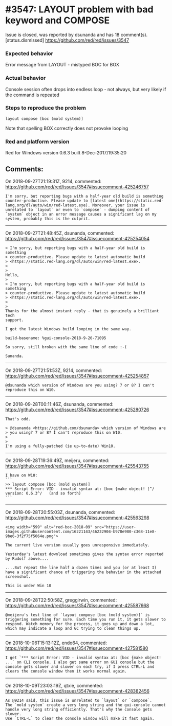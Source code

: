 
#3547: LAYOUT problem with bad keyword and COMPOSE 
================================================================================
Issue is closed, was reported by dsunanda and has 18 comment(s).
[status.dismissed]
<https://github.com/red/red/issues/3547>

### Expected behavior
Error message from LAYOUT - mistyped BOC for BOX

### Actual behavior
Console session often drops into endless loop - not always, but very likely if the command is repeated

### Steps to reproduce the problem
    layout compose [boc (mold system)]

Note that spelling BOX correctly does not provoke looping

### Red and platform version
Red for Windows version 0.6.3 built 8-Dec-2017/19:35:20



Comments:
--------------------------------------------------------------------------------

On 2018-09-27T21:19:31Z, 9214, commented:
<https://github.com/red/red/issues/3547#issuecomment-425246757>

    I'm sorry, but reporting bugs with a half-year old build is something counter-productive. Please update to [latest one](https://static.red-lang.org/dl/auto/win/red-latest.exe). Moreover, your issue is unrelated to `layout` or even to `compose` - dumping content of `system` object in an error message causes a significant lag on my system, probably this is the culprit.

--------------------------------------------------------------------------------

On 2018-09-27T21:48:45Z, dsunanda, commented:
<https://github.com/red/red/issues/3547#issuecomment-425254054>

    
    > I'm sorry, but reporting bugs with a half-year old build is something 
    > counter-productive. Please update to latest automatic build 
    > <https://static.red-lang.org/dl/auto/win/red-latest.exe>.
    >
    >
    Hello,
    >
    > I'm sorry, but reporting bugs with a half-year old build is something 
    > counter-productive. Please update to latest automatic build 
    > <https://static.red-lang.org/dl/auto/win/red-latest.exe>.
    >
    >
    Thanks for the almost instant reply - that is genuinely a brilliant tech 
    support.
    
    I got the latest Windows build looping in the same way.
    
    build-basename: %gui-console-2018-9-26-71095
    
    So sorry, still broken with the same line of code :-(
    
    Sunanda.

--------------------------------------------------------------------------------

On 2018-09-27T21:51:53Z, 9214, commented:
<https://github.com/red/red/issues/3547#issuecomment-425254857>

    @dsunanda which version of Windows are you using? 7 or 8? I can't reproduce this on W10.

--------------------------------------------------------------------------------

On 2018-09-28T00:11:46Z, dsunanda, commented:
<https://github.com/red/red/issues/3547#issuecomment-425280726>

    That's odd.
    
    > @dsunanda <https://github.com/dsunanda> which version of Windows are 
    > you using? 7 or 8? I can't reproduce this on W10.
    >
    >
    I'm using a fully-patched (ie up-to-date) Win10.

--------------------------------------------------------------------------------

On 2018-09-28T19:36:49Z, meijeru, commented:
<https://github.com/red/red/issues/3547#issuecomment-425543755>

    I have on W10:
    ```
    >> layout compose [boc (mold system)]
    *** Script Error: VID - invalid syntax at: [boc {make object! [^/    version: 0.6.3^/   (and so forth)
    ```

--------------------------------------------------------------------------------

On 2018-09-28T20:55:03Z, dsunanda, commented:
<https://github.com/red/red/issues/3547#issuecomment-425563298>

    <img width="599" alt="red-boc-2018-09" src="https://user-images.githubusercontent.com/16221143/46232904-b970e980-c368-11e8-9be6-3f2f75f5064e.png">
    
    The current live version usually goes unresponsive immediately.
    
    Yesterday's latest download sometimes gives the syntax error reported by Rudolf above....
    
    ....But repeat the line half a dozen times and you (or at least I) have a significant chance of triggering the behavior in the attached screenshot.
    
    This is under Win 10

--------------------------------------------------------------------------------

On 2018-09-28T22:50:58Z, greggirwin, commented:
<https://github.com/red/red/issues/3547#issuecomment-425587668>

    @meijeru's test line of `layout compose [boc (mold system)]` is triggering something for sure. Each time you run it, it gets slower to respond. Watch memory for the process, it goes up and down a lot, which may indicate a loop and GC trying to clean things up.

--------------------------------------------------------------------------------

On 2018-10-06T15:13:12Z, endo64, commented:
<https://github.com/red/red/issues/3547#issuecomment-427581580>

    I get `*** Script Error: VID - invalid syntax at: [boc {make object! ...` on CLI console. I also get same error on GUI console but the console gets slower and slower on each try, if I press CTRL-L and clears the console window then it works normal again.

--------------------------------------------------------------------------------

On 2018-10-09T23:03:19Z, qtxie, commented:
<https://github.com/red/red/issues/3547#issuecomment-428382456>

    As @9214 said, this issue is unrelated to `layout` or `compose`.
    The `mold system` create a very long string and the gui-console cannot handle very long string efficiently. That's why the console gets slower.
    Use `CTRL-L` to clear the console window will make it fast again.

